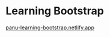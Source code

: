 # Learning Bootstrap

[panu-learning-bootstrap.netlify.app](https://panu-learning-bootstrap.netlify.app/)
